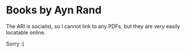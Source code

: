 # Books by Ayn Rand
The ARI is socialist, so I cannot link to any PDFs, but they are very easily locatable online.

Sorry :(
